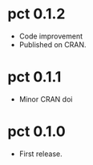 # pct 0.1.2
- Code improvement
- Published on CRAN.

# pct 0.1.1
- Minor CRAN doi

# pct 0.1.0
* First release.
